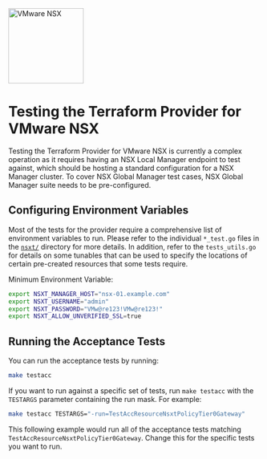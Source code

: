 <!--
© Broadcom. All Rights Reserved.
The term “Broadcom” refers to Broadcom Inc. and/or its subsidiaries.
SPDX-License-Identifier: MPL-2.0
-->

<!-- markdownlint-disable first-line-h1 no-inline-html -->

<img src="images/icon-color.svg" alt="VMware NSX" width="150">

# Testing the Terraform Provider for VMware NSX

Testing the Terraform Provider for VMware NSX is currently a complex operation
as it requires having an NSX Local Manager endpoint to test against, which
should be hosting a standard configuration for a NSX Manager cluster. To cover
NSX Global Manager test cases, NSX Global Manager suite needs to be
pre-configured.

## Configuring Environment Variables

Most of the tests for the provider require a comprehensive list of environment
variables to run. Please refer to the individual `*_test.go` files in the
[`nsxt/`](nsxt/) directory for more details. In addition, refer to the
`tests_utils.go` for details on some tunables that can be used to specify the
locations of certain pre-created resources that some tests require.

Minimum Environment Variable:

```sh
export NSXT_MANAGER_HOST="nsx-01.example.com"
export NSXT_USERNAME="admin"
export NSXT_PASSWORD="VMw@re123!VMw@re123!"
export NSXT_ALLOW_UNVERIFIED_SSL=true
```

## Running the Acceptance Tests

You can run the acceptance tests by running:

```sh
make testacc
```

If you want to run against a specific set of tests, run `make testacc` with the
`TESTARGS` parameter containing the run mask. For example:

```sh
make testacc TESTARGS="-run=TestAccResourceNsxtPolicyTier0Gateway"
```

This following example would run all of the acceptance tests matching
`TestAccResourceNsxtPolicyTier0Gateway`. Change this for the specific tests you
want to run.
